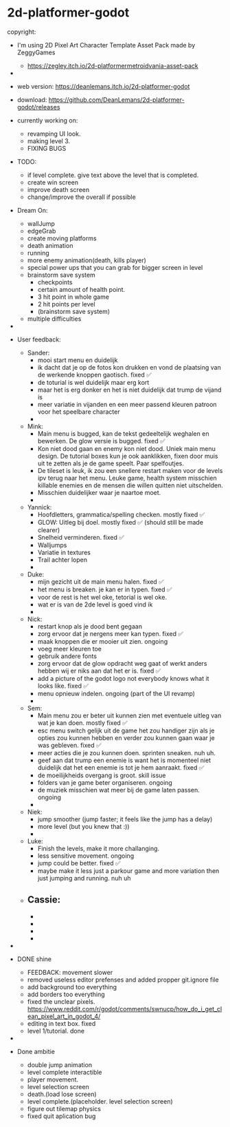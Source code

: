 # 2d-platformer-godot
copyright:
- I'm using 2D Pixel Art Character Template Asset Pack made by ZeggyGames
	- https://zegley.itch.io/2d-platformermetroidvania-asset-pack
-

- web version: https://deanlemans.itch.io/2d-platformer-godot
- download: https://github.com/DeanLemans/2d-platformer-godot/releases

- currently working on:
	- revamping UI look.
	- making level 3.
	- FIXING BUGS
- TODO:
	- if level complete. give text above the level that is completed.
	- create win screen
	- improve death screen
	- change/improve the overall if possible
- Dream On:
  	- wallJump
	- edgeGrab
  	- create moving platforms
  	- death animation
  	- running
	- more enemy animation(death, kills player)
	- special power ups that you can grab for bigger screen in level
	- brainstorm save system
		- checkpoints
		- certain amount of health point.
		- 3 hit point in whole game
		- 2 hit points per level
		- (brainstorm save system)
	- multiple difficulties
-
- User feedback:
	- Sander:
		- mooi start menu en duidelijk
		- ik dacht dat je op de fotos kon drukken en vond de plaatsing van de werkende knoppen gaotisch. fixed ✅
		- de toturial is wel duidelijk maar erg kort
		- maar het is erg donker en het is niet duidelijk dat trump de vijand is
		- meer variatie in vijanden en een meer passend kleuren patroon voor het speelbare character
		-
	- Mink:
		- Main menu is bugged, kan de tekst gedeeltelijk weghalen en bewerken. De glow versie is bugged. fixed ✅
		- Kon niet dood gaan en enemy kon niet dood. Uniek main menu design. De tutorial boxes kun je ook aanklikken, fixen door muis uit te zetten als je de game speelt. Paar 		spelfoutjes.
		- De tileset is leuk, ik zou een snellere restart maken voor de levels ipv terug naar het menu. Leuke game, health system misschien killable enemies en de mensen die willen quitten niet uitschelden.
		- Misschien duidelijker waar je naartoe moet.
		-
	- Yannick:
		- Hoofdletters, grammatica/spelling checken. mostly fixed ✅
		- GLOW: Uitleg bij doel. mostly fixed ✅ (should still be made clearer)
		- Snelheid verminderen. fixed ✅
		- Walljumps
		- Variatie in textures
		- Trail achter lopen
		-
	- Duke:
		- mijn gezicht uit de main menu halen. fixed ✅
		- het menu is breaken. je kan er in typen. fixed ✅
		- voor de rest is het wel oke, tetorial is wel oke.
		- wat er is van de 2de level is goed vind ik
		-
	- Nick:
		- restart knop als je dood bent gegaan
		- zorg ervoor dat je nergens meer kan typen. fixed ✅
		- maak knoppen die er mooier uit zien. ongoing
		- voeg meer kleuren toe
		- gebruik andere fonts
		- zorg ervoor dat de glow opdracht weg gaat of werkt anders hebben wij er niks aan dat het er is. fixed ✅
		- add a picture of the godot logo not everybody knows what it looks like. fixed ✅
		- menu opnieuw indelen. ongoing (part of the UI revamp)
		-
	- Sem:
		- Main menu zou er beter uit kunnen zien met eventuele uitleg van wat je kan doen. mostly fixed ✅
		- esc menu switch gelijk uit de game het zou handiger zijn als je opties zou kunnen hebben en verder zou kunnen gaan waar je was gebleven. fixed ✅
		- meer acties die je zou kunnen doen. sprinten sneaken. nuh uh.
		- geef aan dat trump een enemie is want het is momenteel niet duidelijk dat het een enemie is tot je hem aanraakt. fixed ✅
		- de moeilijkheids overgang is groot. 	skill issue
  		- folders van je game beter organiseren. ongoing
		- de muziek misschien wat meer bij de game laten passen. ongoing
		-
	- Niek:
		- jump smoother (jump faster; it feels like the jump has a delay)
		- more level (but you knew that :))
		-
	- Luke:
		- Finish the levels, make it more challanging.
		- less sensitive movement. ongoing
		- jump could be better. fixed ✅
		- maybe make it less just a parkour game and more variation then just jumping and running. nuh uh
  	- Cassie:
  	 	- 
		- 
		- 
  		-
		- 
-
- DONE shine
	- FEEDBACK: movement slower 
 	- removed useless editor prefenses and added propper git.ignore file
	- add background too everything
	- add borders too everything
	- fixed the unclear pixels. https://www.reddit.com/r/godot/comments/swnucp/how_do_i_get_clean_pixel_art_in_godot_4/
	- editing in text box. fixed
	- level 1/tutorial. done
-
- Done ambitie
	- double jump animation
	- level complete interactible
	- player movement.
	- level selection screen
	- death.(load lose screen)
	- level complete.(placeholder. level selection screen)
	- figure out tilemap physics
	- fixed quit aplication bug
